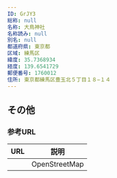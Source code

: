 ```yaml
---
ID: GrJY3
総称: null
名称: 大鳥神社
名称読み: null
別名: null
都道府県: 東京都
区域: 練馬区
緯度: 35.7368934
経度: 139.6541729
郵便番号: 1760012
住所: 東京都練馬区豊玉北５丁目１８−１４
---
```


## その他

### 参考URL

| URL | 説明          |
| --- | ------------- |
|     | OpenStreetMap |
